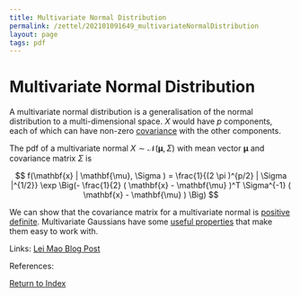 ```yaml
---
title: Multivariate Normal Distribution
permalink: /zettel/202101091649_multivariateNormalDistribution
layout: page
tags: pdf
---
```

# Multivariate Normal Distribution

A multivariate normal distribution is a generalisation of the normal distribution to a multi-dimensional space. $X$ would have
$p$ components, each of which can have non-zero [covariance](202012221554_covarianceDefinition) with the other components.

The pdf of a multivariate normal $X \sim \mathcal{N} (\mathbf{\mu}, \Sigma)$ with mean vector $\mathbf{\mu}$ and covariance matrix $\Sigma$ is

$$
f(\mathbf{x} | \mathbf{\mu}, \Sigma ) = \frac{1}{(2 \pi )^{p/2} | \Sigma |^{1/2}} \exp \Big(- \frac{1}{2} ( \mathbf{x} - \mathbf{\mu} )^T \Sigma^{-1} ( \mathbf{x} - \mathbf{\mu} ) \Big)
$$

We can show that the covariance matrix for a multivariate normal is [positive definite](202101091703_positiveDefiniteMatrix). Multivariate Gaussians 
have some [useful properties](202101091711_multivariateGaussianProperties) that make them easy to work with.

Links: [Lei Mao Blog Post](https://leimao.github.io/blog/Multivariate-Gaussian-Covariance-Matrix/)

References: 

[Return to Index](index)